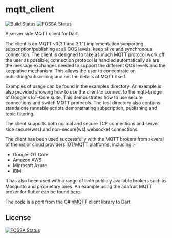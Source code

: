 # mqtt_client
[![Build Status](https://travis-ci.org/shamblett/mqtt_client.svg?branch=master)](https://travis-ci.org/shamblett/mqtt_client)
[![FOSSA Status](https://app.fossa.io/api/projects/git%2Bgithub.com%2Fshamblett%2Fmqtt_client.svg?type=shield)](https://app.fossa.io/projects/git%2Bgithub.com%2Fshamblett%2Fmqtt_client?ref=badge_shield)

A server side MQTT client for Dart.

The client is an MQTT v3(3.1 and 3.1.1) implementation supporting subscription/publishing at all QOS levels,
keep alive and synchronous connection. The client is designed to take as much MQTT protocol work
off the user as possible, connection protocol is handled automatically as are the message exchanges needed
to support the different QOS levels and the keep alive mechanism. This allows the user to concentrate on
publishing/subscribing and not the details of MQTT itself.

Examples of usage can be found in the examples directory.  An example is also provided
showing how to use the client to connect to the mqtt-bridge of Google's IoT-Core suite. This demonstrates
how to use secure connections and switch MQTT protocols. The test directory also contains standalone runnable scripts demonstrating subscription, publishing and topic filtering.

The client supports both normal and secure TCP connections and server side secure(wss) and non-secure(ws) websocket connections.

The client has been used successfully with the MQTT brokers from several of the major cloud providers IOT/MQTT
platforms, including :-
* Google IOT Core
* Amazon AWS
* Microsoft Azure
* IBM

It has also been used with a range of both publicly available brokers such as Mosquitto and proprietary ones.
An example using the adafruit MQTT broker for flutter can be found [here](https://github.com/BitKnitting/flutter_adafruit_mqtt).

The code is a port from the C# [nMQTT](https://www.openhub.net/p/nMQTT) client library to Dart.






## License
[![FOSSA Status](https://app.fossa.io/api/projects/git%2Bgithub.com%2Fshamblett%2Fmqtt_client.svg?type=large)](https://app.fossa.io/projects/git%2Bgithub.com%2Fshamblett%2Fmqtt_client?ref=badge_large)